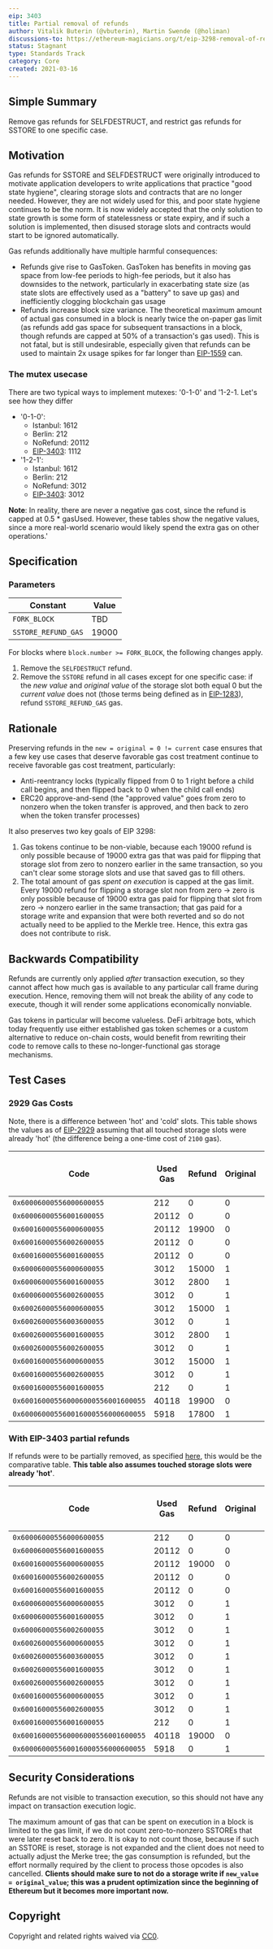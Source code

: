 ```yaml
---
eip: 3403
title: Partial removal of refunds
author: Vitalik Buterin (@vbuterin), Martin Swende (@holiman)
discussions-to: https://ethereum-magicians.org/t/eip-3298-removal-of-refunds/5430
status: Stagnant
type: Standards Track
category: Core
created: 2021-03-16
---
```


## Simple Summary

Remove gas refunds for SELFDESTRUCT, and restrict gas refunds for SSTORE to one specific case.

## Motivation

Gas refunds for SSTORE and SELFDESTRUCT were originally introduced to motivate application developers to write applications that practice "good state hygiene", clearing storage slots and contracts that are no longer needed. However, they are not widely used for this, and poor state hygiene continues to be the norm. It is now widely accepted that the only solution to state growth is some form of statelessness or state expiry, and if such a solution is implemented, then disused storage slots and contracts would start to be ignored automatically.

Gas refunds additionally have multiple harmful consequences:

* Refunds give rise to GasToken. GasToken has benefits in moving gas space from low-fee periods to high-fee periods, but it also has downsides to the network, particularly in exacerbating state size (as state slots are effectively used as a "battery" to save up gas) and inefficiently clogging blockchain gas usage
* Refunds increase block size variance. The theoretical maximum amount of actual gas consumed in a block is nearly twice the on-paper gas limit (as refunds add gas space for subsequent transactions in a block, though refunds are capped at 50% of a transaction's gas used). This is not fatal, but is still undesirable, especially given that refunds can be used to maintain 2x usage spikes for far longer than [EIP-1559](https://eips.ethereum.org/EIPS/eip-1559) can.

### The mutex usecase

There are two typical ways to implement mutexes: '0-1-0' and '1-2-1. Let's see how they differ

- '0-1-0':
  - Istanbul: 1612
  - Berlin: 212
  - NoRefund: 20112
  - [EIP-3403](https://eips.ethereum.org/EIPS/eip-3403): 1112
- '1-2-1':
  - Istanbul: 1612
  - Berlin: 212
  - NoRefund: 3012
  - [EIP-3403](https://eips.ethereum.org/EIPS/eip-3403): 3012


**Note**: In reality, there are never a negative gas cost, since the refund is capped at 0.5 * gasUsed. 
However, these tables show the negative values, since a more real-world scenario would likely spend the 
extra gas on other operations.'

## Specification

### Parameters

| Constant | Value |
| - | - |
| `FORK_BLOCK` | TBD |
| `SSTORE_REFUND_GAS` | 19000 |

For blocks where `block.number >= FORK_BLOCK`, the following changes apply.

1. Remove the `SELFDESTRUCT` refund.
2. Remove the `SSTORE` refund in all cases except for one specific case: if the _new value_ and _original value_ of the storage slot both equal 0 but the _current value_ does not (those terms being defined as in [EIP-1283](https://eips.ethereum.org/EIPS/eip-1283)), refund `SSTORE_REFUND_GAS` gas.

## Rationale

Preserving refunds in the `new = original = 0 != current` case ensures that a few key use cases that deserve favorable gas cost treatment continue to receive favorable gas cost treatment, particularly:

* Anti-reentrancy locks (typically flipped from 0 to 1 right before a child call begins, and then flipped back to 0 when the child call ends)
* ERC20 approve-and-send (the "approved value" goes from zero to nonzero when the token transfer is approved, and then back to zero when the token transfer processes)

It also preserves two key goals of EIP 3298:

1. Gas tokens continue to be non-viable, because each 19000 refund is only possible because of 19000 extra gas that was paid for flipping that storage slot from zero to nonzero earlier in the same transaction, so you can't clear some storage slots and use that saved gas to fill others.
2. The total amount of gas _spent on execution_ is capped at the gas limit. Every 19000 refund for flipping a storage slot non from zero -> zero is only possible because of 19000 extra gas paid for flipping that slot from zero -> nonzero earlier in the same transaction; that gas paid for a storage write and expansion that were both reverted and so do not actually need to be applied to the Merkle tree. Hence, this extra gas does not contribute to risk.

## Backwards Compatibility

Refunds are currently only applied _after_ transaction execution, so they cannot affect how much gas is available to any particular call frame during execution. Hence, removing them will not break the ability of any code to execute, though it will render some applications economically nonviable.

Gas tokens in particular will become valueless. DeFi arbitrage bots, which today frequently use either established gas token schemes or a custom alternative to reduce on-chain costs, would benefit from rewriting their code to remove calls to these no-longer-functional gas storage mechanisms.

## Test Cases

### 2929 Gas Costs

Note, there is a difference between 'hot' and 'cold' slots. This table shows the values as of [EIP-2929](./eip-2929.md) assuming that all touched storage slots were already 'hot' (the difference being a one-time cost of `2100` gas).

| Code | Used Gas | Refund | Original | 1st | 2nd | 3rd | Effective gas (after refund)
| -- | -- | -- | -- | -- | -- | -- | -- | 
| `0x60006000556000600055` | 212 | 0| 0 | 0 |  0 |  |  212 |
| `0x60006000556001600055` | 20112 | 0| 0 | 0 |  1 |  |  20112 |
| `0x60016000556000600055` | 20112 | 19900| 0 | 1 |  0 |  |  212 |
| `0x60016000556002600055` | 20112 | 0| 0 | 1 |  2 |  |  20112 |
| `0x60016000556001600055` | 20112 | 0| 0 | 1 |  1 |  |  20112 |
| `0x60006000556000600055` | 3012 | 15000| 1 | 0 |  0 |  |  -11988 |
| `0x60006000556001600055` | 3012 | 2800| 1 | 0 |  1 |  |  212 |
| `0x60006000556002600055` | 3012 | 0| 1 | 0 |  2 |  |  3012 |
| `0x60026000556000600055` | 3012 | 15000| 1 | 2 |  0 |  |  -11988 |
| `0x60026000556003600055` | 3012 | 0| 1 | 2 |  3 |  |  3012 |
| `0x60026000556001600055` | 3012 | 2800| 1 | 2 |  1 |  |  212 |
| `0x60026000556002600055` | 3012 | 0| 1 | 2 |  2 |  |  3012 |
| `0x60016000556000600055` | 3012 | 15000| 1 | 1 |  0 |  |  -11988 |
| `0x60016000556002600055` | 3012 | 0| 1 | 1 |  2 |  |  3012 |
| `0x60016000556001600055` | 212 | 0| 1 | 1 |  1 |  |  212 |
| `0x600160005560006000556001600055` | 40118 | 19900| 0 | 1 |  0 |  1 |  20218 |
| `0x600060005560016000556000600055` | 5918 | 17800| 1 | 0 |  1 |  0 |  -11882 |

### With EIP-3403 partial refunds 

If refunds were to be partially removed, as specified [here](https://github.com/ethereum/EIPs/pull/3403/), this would be the comparative table. **This table also assumes touched storage slots were already 'hot'**.

| Code | Used Gas | Refund | Original | 1st | 2nd | 3rd | Effective gas (after refund)
| -- | -- | -- | -- | -- | -- | -- | -- | 
| `0x60006000556000600055` | 212 | 0| 0 | 0 |  0 |  |  212 |
| `0x60006000556001600055` | 20112 | 0| 0 | 0 |  1 |  |  20112 |
| `0x60016000556000600055` | 20112 | 19000| 0 | 1 |  0 |  |  1112 |
| `0x60016000556002600055` | 20112 | 0| 0 | 1 |  2 |  |  20112 |
| `0x60016000556001600055` | 20112 | 0| 0 | 1 |  1 |  |  20112 |
| `0x60006000556000600055` | 3012 | 0| 1 | 0 |  0 |  |  3012 |
| `0x60006000556001600055` | 3012 | 0| 1 | 0 |  1 |  |  3012 |
| `0x60006000556002600055` | 3012 | 0| 1 | 0 |  2 |  |  3012 |
| `0x60026000556000600055` | 3012 | 0| 1 | 2 |  0 |  |  3012 |
| `0x60026000556003600055` | 3012 | 0| 1 | 2 |  3 |  |  3012 |
| `0x60026000556001600055` | 3012 | 0| 1 | 2 |  1 |  |  3012 |
| `0x60026000556002600055` | 3012 | 0| 1 | 2 |  2 |  |  3012 |
| `0x60016000556000600055` | 3012 | 0| 1 | 1 |  0 |  |  3012 |
| `0x60016000556002600055` | 3012 | 0| 1 | 1 |  2 |  |  3012 |
| `0x60016000556001600055` | 212 | 0| 1 | 1 |  1 |  |  212 |
| `0x600160005560006000556001600055` | 40118 | 19000| 0 | 1 |  0 |  1 |  21118 |
| `0x600060005560016000556000600055` | 5918 | 0| 1 | 0 |  1 |  0 |  5918 |

## Security Considerations

Refunds are not visible to transaction execution, so this should not have any impact on transaction execution logic.

The maximum amount of gas that can be spent on execution in a block is limited to the gas limit, if we do not count zero-to-nonzero SSTOREs that were later reset back to zero. It is okay to not count those, because if such an SSTORE is reset, storage is not expanded and the client does not need to actually adjust the Merke tree; the gas consumption is refunded, but the effort normally required by the client to process those opcodes is also cancelled. **Clients should make sure to not do a storage write if `new_value = original_value`; this was a prudent optimization since the beginning of Ethereum but it becomes more important now.**

## Copyright
Copyright and related rights waived via [CC0](../LICENSE.md).
